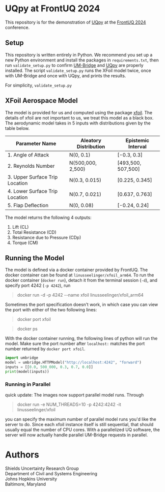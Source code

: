 # UQpy at FrontUQ 2024

This repository is for the demonstration of [UQpy](https://uqpyproject.readthedocs.io/en/latest/) at the 
[FrontUQ 2024](https://www.frontuq-2024.com) conference.

## Setup

This repository is written entirely in Python.
We recommend you set up a new Python environment and
install the packages in `requirements.txt`, then run `validate_setup.py`
to confirm [UM-Bridge](https://um-bridge-benchmarks.readthedocs.io/en/docs/) 
and [UQpy](https://uqpyproject.readthedocs.io/en/latest/) are properly installed.
The script `validate_setup.py` runs the XFoil model twice, once with UM-Bridge and once with UQpy, and prints the results.

For simplicity, `validate_setup.py`

## XFoil Aerospace Model

The model is provided for us and computed using the package [xfoil](https://web.mit.edu/drela/Public/web/xfoil/).
The details of xfoil are not important to us, we treat this model as a black box.
The aerodynamic model takes in 5 inputs with distributions given by the table below.

| Parameter Name                 | Aleatory Distribution | Epistemic Interval |
|--------------------------------|-----------------------|--------------------|
| 1. Angle of Attack             | N(0, 0.1)             | [-0.3, 0.3]        |
| 2. Reynolds Number             | N(500,000, 2,500)     | [493,500, 507,500] |
| 3. Upper Surface Trip Location | N(0.3, 0.015)         | [0.225, 0.345]     |
| 4. Lower Surface Trip Location | N(0.7, 0.021)         | [0.637, 0.763]     |
| 5. Flap Deflection             | N(0, 0.08)            | [-0.24, 0.24]      |

The model returns the following 4 outputs:

1. Lift (CL)
2. Total Resistance (CD)
3. Resistance due to Pressure (CDp)
4. Torque (CM)


## Running the Model

The model is defined via a docker container provided by FrontUQ. 
The docker container can be found at `linusseelinger/xfoil_arm64`.
To run the docker container (`docker run`), detach it from the terminal session (`-d`), 
and specify port 4242 (`-p 4242`), run 

> docker run -d -p 4242 --name xfoil linusseelinger/xfoil_arm64 

Sometimes the port specification doesn't work, in which case you can view the port with either of the two following lines:

> docker port xfoil

> docker ps

With the docker container running, the following lines of python will run the model.
Make sure the port number after `localhost:` matches the port number returned by `docker port xfoil`.

```python
import umbridge
model = umbridge.HTTPModel("http://localhost:4242", "forward")
inputs = [[0.0, 500_000, 0.3, 0.7, 0.0]]
print(model(inputs))
```

### Running in Parallel

quick update: The images now support parallel model runs. Through

> docker run -e NUM_THREADS=10 -p 4242:4242 -it linusseelinger/xfoil

you can specify the maximum number of parallel model runs you'd like the server to do. 
Since each xfoil instance itself is still sequential, that should usually equal the number of CPU cores.
With a parallelized UQ software, the server will now actually handle parallel UM-Bridge requests in parallel.

# Authors

Shields Uncertainty Research Group    
Department of Civil and Systems Engineering  
Johns Hopkins University  
Baltimore, Maryland  